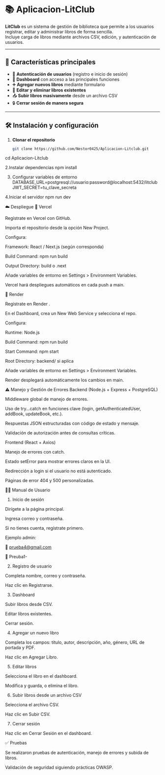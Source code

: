 # 📚 Aplicacion-LitClub

**LitClub** es un sistema de gestión de biblioteca que permite a los usuarios registrar, editar y administrar libros de forma sencilla.  
Incluye carga de libros mediante archivos CSV, edición, y autenticación de usuarios.

---

## 🚀 Características principales

- 🔑 **Autenticación de usuarios** (registro e inicio de sesión)
- 📂 **Dashboard** con acceso a las principales funciones
- ➕ **Agregar nuevos libros** mediante formulario
- 📝 **Editar y eliminar libros existentes**
- 📤 **Subir libros masivamente** desde un archivo CSV
- 🔒 **Cerrar sesión de manera segura**

---

## 🛠️ Instalación y configuración

1. **Clonar el repositorio**
   ```bash
   git clone https://github.com/Nestor0425/Aplicacion-Litclub.git
cd Aplicacion-Litclub

2.Instalar dependencias
npm install

3. Configurar variables de entorno
DATABASE_URL=postgresql://usuario:password@localhost:5432/litclub
JWT_SECRET=tu_clave_secreta

4.Iniciar el servidor
npm run dev

☁️ Despliegue
🔹 Vercel

Regístrate en Vercel
 con GitHub.

Importa el repositorio desde la opción New Project.

Configura:

Framework: React / Next.js (según corresponda)

Build Command: npm run build

Output Directory: build o .next

Añade variables de entorno en Settings > Environment Variables.

Vercel hará despliegues automáticos en cada push a main.

🔹 Render

Regístrate en Render
.

En el Dashboard, crea un New Web Service y selecciona el repo.

Configura:

Runtime: Node.js

Build Command: npm run build

Start Command: npm start

Root Directory: backend/ si aplica

Añade variables de entorno en Settings > Environment Variables.

Render desplegará automáticamente los cambios en main.

⚠️ Manejo y Gestión de Errores
Backend (Node.js + Express + PostgreSQL)

Middleware global de manejo de errores.

Uso de try...catch en funciones clave (login, getAuthenticatedUser, addBook, updateBook, etc.).

Respuestas JSON estructuradas con código de estado y mensaje.

Validación de autorización antes de consultas críticas.

Frontend (React + Axios)

Manejo de errores con catch.

Estado setError para mostrar errores claros en la UI.

Redirección a login si el usuario no está autenticado.

Páginas de error 404 y 500 personalizadas.

🧑‍💻 Manual de Usuario
1. Inicio de sesión

Dirígete a la página principal.

Ingresa correo y contraseña.

Si no tienes cuenta, regístrate primero.

Ejemplo admin:

📧 prueba4@gmail.com

🔑 Preuba1-

2. Registro de usuario

Completa nombre, correo y contraseña.

Haz clic en Registrarse.

3. Dashboard

Subir libros desde CSV.

Editar libros existentes.

Cerrar sesión.

4. Agregar un nuevo libro

Completa los campos: título, autor, descripción, año, género, URL de portada y PDF.

Haz clic en Agregar Libro.

5. Editar libros

Selecciona el libro en el dashboard.

Modifica y guarda, o elimina el libro.

6. Subir libros desde un archivo CSV

Selecciona el archivo CSV.

Haz clic en Subir CSV.

7. Cerrar sesión

Haz clic en Cerrar Sesión en el dashboard.

✅ Pruebas

Se realizaron pruebas de autenticación, manejo de errores y subida de libros.

Validación de seguridad siguiendo prácticas OWASP.

